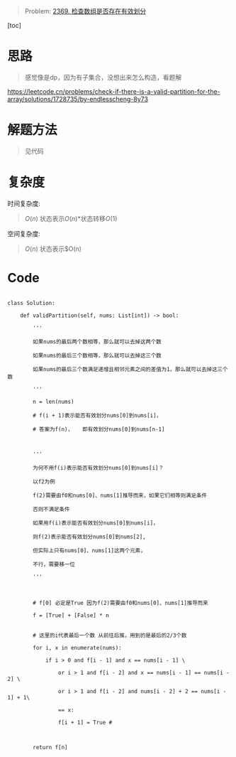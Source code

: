 > Problem: [2369. 检查数组是否存在有效划分](https://leetcode.cn/problems/check-if-there-is-a-valid-partition-for-the-array/description/)

[toc]

# 思路

> 感觉像是dp，因为有子集合，没想出来怎么构造，看题解

https://leetcode.cn/problems/check-if-there-is-a-valid-partition-for-the-array/solutions/1728735/by-endlesscheng-8y73

# 解题方法

> 见代码

# 复杂度

时间复杂度:

> $O(n)$ 状态表示$O(n)$*状态转移$O(1)$

空间复杂度:

> $O(n)$ 状态表示$O(n)

# Code

```Python3

class Solution:

    def validPartition(self, nums: List[int]) -> bool:

        '''

        如果nums的最后两个数相等，那么就可以去掉这两个数

        如果nums的最后三个数相等，那么就可以去掉这三个数

        如果nums的最后三个数满足递增且相邻元素之间的差值为1，那么就可以去掉这三个数

        '''

        n = len(nums)

        # f(i + 1)表示能否有效划分nums[0]到nums[i]，

        # 答案为f(n)，   即有效划分nums[0]到nums[n-1]



        '''

        为何不用f(i)表示能否有效划分nums[0]到nums[i]？

        以f2为例

        f(2)需要由f0和nums[0]、nums[1]推导而来，如果它们相等则满足条件

        否则不满足条件

        如果用f(i)表示能否有效划分nums[0]到nums[i]，

        则f(2)表示能否有效划分nums[0]到nums[2],

        但实际上只有nums[0]、nums[1]这两个元素，

        不行，需要移一位

        '''

    

        # f[0] 必定是True 因为f(2)需要由f0和nums[0]、nums[1]推导而来

        f = [True] + [False] * n 


        # 这里的i代表最后一个数 从前往后推，用到的是最后的2/3个数

        for i, x in enumerate(nums):

            if i > 0 and f[i - 1] and x == nums[i - 1] \

                or i > 1 and f[i - 2] and x == nums[i - 1] == nums[i - 2] \

                or i > 1 and f[i - 2] and nums[i - 2] + 2 == nums[i - 1] + 1\

                == x:

                f[i + 1] = True # 

  

        return f[n]

```
